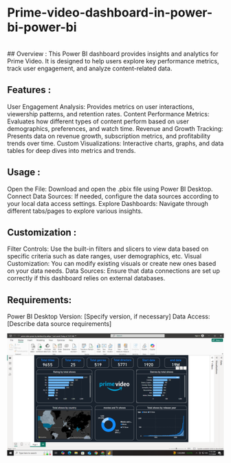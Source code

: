 # Prime-video-dashboard-in-power-bi-power-bi
<br>
## Overview :
This Power BI dashboard provides insights and analytics for Prime Video. It is designed to help users explore key performance metrics, track user engagement, and analyze content-related data.

## Features :
User Engagement Analysis: Provides metrics on user interactions, viewership patterns, and retention rates. Content Performance Metrics: Evaluates how different types of content perform based on user demographics, preferences, and watch time. Revenue and Growth Tracking: Presents data on revenue growth, subscription metrics, and profitability trends over time. Custom Visualizations: Interactive charts, graphs, and data tables for deep dives into metrics and trends.

## Usage :
Open the File: Download and open the .pbix file using Power BI Desktop. Connect Data Sources: If needed, configure the data sources according to your local data access settings. Explore Dashboards: Navigate through different tabs/pages to explore various insights.

## Customization :
Filter Controls: Use the built-in filters and slicers to view data based on specific criteria such as date ranges, user demographics, etc. Visual Customization: You can modify existing visuals or create new ones based on your data needs. Data Sources: Ensure that data connections are set up correctly if this dashboard relies on external databases.

## Requirements:
Power BI Desktop Version: [Specify version, if necessary] Data Access: [Describe data source requirements]

![image alt](https://github.com/Shruu-benagi-15/Prime-video-dashboard-in-power-bi-power-bi/blob/47be1f216fbfc112b52bb4f35874b8c2db41cb19/my%20demo%20prime%20powerbi%20dashboard.png)
